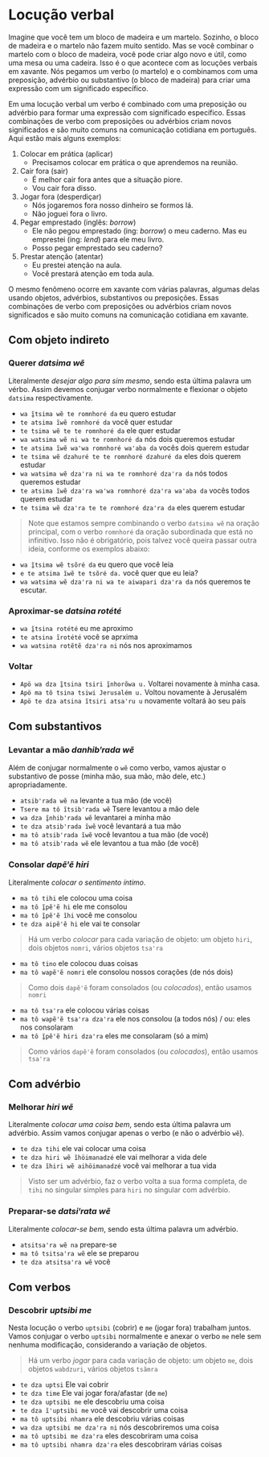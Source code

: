 # Locução verbal

Imagine que você tem um bloco de madeira e um martelo. Sozinho, o bloco de madeira e o martelo não fazem muito sentido. Mas se você combinar o martelo com o bloco de madeira, você pode criar algo novo e útil, como uma mesa ou uma cadeira. Isso é o que acontece com as locuções verbais em xavante. Nós pegamos um verbo (o martelo) e o combinamos com uma preposição, advérbio ou substantivo (o bloco de madeira) para criar uma expressão com um significado específico. 

Em uma locução verbal um verbo é combinado com uma preposição ou advérbio para formar uma expressão com significado específico. Essas combinações de verbo com preposições ou advérbios criam novos significados e são muito comuns na comunicação cotidiana em português. Aqui estão mais alguns exemplos:

1. Colocar em prática (aplicar)
   - Precisamos colocar em prática o que aprendemos na reunião.
2. Cair fora (sair)
   - É melhor cair fora antes que a situação piore.
   - Vou cair fora disso.
3. Jogar fora (desperdiçar)
   - Nós jogaremos fora nosso dinheiro se formos lá.
   - Não joguei fora o livro.
4. Pegar emprestado (inglês: _borrow_)
    - Ele não pegou emprestado (ing: _borrow_) o meu caderno. Mas eu emprestei (ing: _lend_) para ele meu livro.
    - Posso pegar emprestado seu caderno?
5. Prestar atenção (atentar)
   - Eu prestei atenção na aula.
   - Você prestará atenção em toda aula.

O mesmo fenômeno ocorre em xavante com várias palavras, algumas delas usando objetos, advérbios, substantivos ou preposições. Essas combinações de verbo com preposições ou advérbios criam novos significados e são muito comuns na comunicação cotidiana em xavante.

## Com objeto indireto

### Querer _datsima wẽ_

Literalmente _desejar algo para sim mesmo_, sendo esta última palavra um vérbo. Assim devemos conjugar verbo normalmente e flexionar o objeto `datsima` respectivamente.

- `wa ĩ̱tsima wẽ te romnhoré da` eu quero estudar
- `te atsima ĩwẽ romnhoré da` você quer estudar
- `te tsima wẽ te te romnhoré da` ele quer estudar
- `wa watsima wẽ ni wa te romnhoré da` nós dois queremos estudar
- `te atsima ĩwẽ waꞌwa romnhoré waꞌaba da` vocês dois querem estudar
- `te tsima wẽ dzahuré te te romnhoré dzahuré da` eles dois querem estudar
- `wa watsima wẽ dzaꞌra ni wa te romnhoré dzaꞌra da` nós todos queremos estudar
- `te atsima ĩwẽ dzaꞌra waꞌwa romnhoré dzaꞌra waꞌaba da` vocês todos querem estudar
- `te tsima wẽ dzaꞌra te te romnhoré dzaꞌra da` eles querem estudar

> Note que estamos sempre combinando o verbo `datsima wẽ` na oração principal, com o verbo `romnhoré` da oração subordinada que está no infinitivo. Isso não é obrigatório, pois talvez você queira passar outra ideia, conforme os exemplos abaixo:

- `wa ĩ̱tsima wẽ tsõré da` eu quero que você leia
- `e te atsima ĩwẽ te tsõré da.` você quer que eu leia?
- `wa watsima wẽ dzaꞌra ni wa te aiwapari dzaꞌra da` nós queremos te escutar.

### Aproximar-se _datsina rotété_

- `wa ĩ̱tsina rotété` eu me aproximo
- `te atsina ĩrotété` você se aprxima
- `wa watsina rotẽtẽ dzaꞌra ni` nós nos aproximamos

### Voltar

- `Apö wa dza ĩ̱tsina tsiri ĩ̱nhorõwa u.` Voltarei novamente à minha casa.
- `Apö ma tô tsina tsiwi Jerusalém u.` Voltou novamente à Jerusalém
- `Apö te dza atsina ĩtsiri atsaꞌru u` novamente voltará ào seu país

## Com substantivos

### Levantar a mão _danhibꞌrada wẽ_

Além de conjugar normalmente o `wẽ` como verbo, vamos ajustar o substantivo de posse (minha mão, sua mão, mão dele, etc.) apropriadamente.

- `atsibꞌrada wẽ na` levante a tua mão (de você)
- `Tsere ma tô ĩtsibꞌrada wẽ` Tsere levantou a mão dele
- `wa dza ĩ̱nhibꞌrada wẽ` levantarei a minha mão
- `te dza atsibꞌrada ĩwẽ` você levantará a tua mão
- `ma tô atsibꞌrada ĩwẽ` você levantou a tua mão (de você)
- `ma tô atsibꞌrada wẽ` ele levantou a tua mão (de você)

### Consolar _dapẽꞌẽ hiri_

Literalmente _colocar o sentimento íntimo_.

- `ma tô tihi` ele colocou uma coisa
- `ma tô ĩ̱pẽꞌẽ hi` ele me consolou
- `ma tô ĩ̱pẽꞌẽ ĩhi` você me consolou
- `te dza aipẽꞌẽ hi` ele vai te consolar

> Há um verbo *colocar* para cada variação de objeto: um objeto `hiri`, dois objetos `nomri`, vários objetos `tsaꞌra`  

- `ma tô tino` ele colocou duas coisas
- `ma tô wapẽꞌẽ nomri` ele consolou nossos corações (de nós dois)

> Como dois `dapẽꞌẽ` foram consolados (ou _colocados_), então usamos `nomri`

- `ma tô tsaꞌra` ele colocou várias coisas
- `ma tô wapẽꞌẽ tsaꞌra dzaꞌra` ele nos consolou (a todos nós) / ou: eles nos consolaram
- `ma tô ĩ̱pẽꞌẽ hiri dzaꞌra` eles me consolaram (só a mim)

> Como vários `dapẽꞌẽ` foram consolados (ou _colocados_), então usamos `tsaꞌra`

## Com advérbio

### Melhorar _hiri wẽ_

Literalmente _colocar uma coisa bem_, sendo esta última palavra um advérbio. Assim vamos conjugar apenas o verbo (e não o advérbio `wẽ`).

- `te dza tihi` ele vai colocar uma coisa
- `te dza hiri wẽ ĩhöimanadzé` ele vai melhorar a vida dele
- `te dza ĩhiri wẽ aihöimanadzé` você vai melhorar a tua vida 

> Visto ser um advérbio, faz o verbo volta a sua forma completa, de `tihi` no singular simples para `hiri` no singular com advérbio.


### Preparar-se _datsiꞌrata wẽ_

Literalmente _colocar-se bem_, sendo esta última palavra um advérbio.

- `atsitsaꞌra wẽ na` prepare-se
- `ma tô tsitsaꞌra wẽ` ele se preparou
- `te dza atsitsaꞌra wẽ` você  

## Com verbos

### Descobrir _uptsibi me_

Nesta locução o verbo `uptsibi` (cobrir) e `me` (jogar fora) trabalham juntos. Vamos conjugar o verbo `uptsibi` normalmente e anexar o verbo `me` nele sem nenhuma modificação, considerando a variação de objetos.

> Há um verbo *jogar* para cada variação de objeto: um objeto `me`, dois objetos `wabdzuri`, vários objetos `tsãmra`

- `te dza uptsi` Ele vai cobrir
- `te dza time` Ele vai jogar fora/afastar (de `me`)
- `te dza uptsibi me` ele descobriu uma coisa
- `te dza ĩꞌuptsibi me` você vai descobrir uma coisa
- `ma tô uptsibi nhamra` ele descobriu várias coisas
- `wa dza uptsibi me dzaꞌra ni` nós descobriremos uma coisa
- `ma tô uptsibi me dzaꞌra` eles descobriram uma coisa
- `ma tô uptsibi nhamra dzaꞌra` eles descobriram várias coisas

